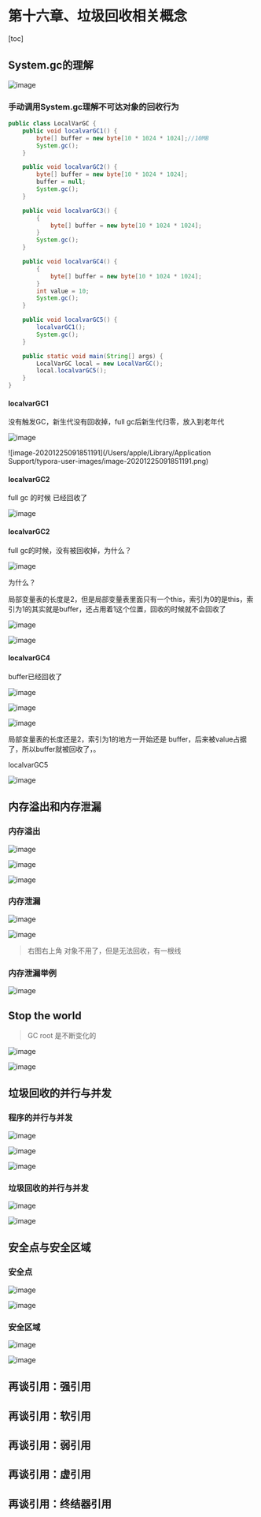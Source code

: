 # 第十六章、垃圾回收相关概念

[toc]

## System.gc的理解

![image](https://static.lovedata.net/20-12-25-0f8e8b8c1c4199d1b348d43af8c610f1.png-wm)

### 手动调用System.gc理解不可达对象的回收行为

```java
public class LocalVarGC {
    public void localvarGC1() {
        byte[] buffer = new byte[10 * 1024 * 1024];//10MB
        System.gc();
    }

    public void localvarGC2() {
        byte[] buffer = new byte[10 * 1024 * 1024];
        buffer = null;
        System.gc();
    }

    public void localvarGC3() {
        {
            byte[] buffer = new byte[10 * 1024 * 1024];
        }
        System.gc();
    }

    public void localvarGC4() {
        {
            byte[] buffer = new byte[10 * 1024 * 1024];
        }
        int value = 10;
        System.gc();
    }

    public void localvarGC5() {
        localvarGC1();
        System.gc();
    }

    public static void main(String[] args) {
        LocalVarGC local = new LocalVarGC();
        local.localvarGC5();
    }
}
```

#### localvarGC1

没有触发GC，新生代没有回收掉，full gc后新生代归零，放入到老年代

![image](https://static.lovedata.net/20-12-25-873c79d727931248a253c34a7903cf9a.png-wm)

![image-20201225091851191](/Users/apple/Library/Application Support/typora-user-images/image-20201225091851191.png)



#### localvarGC2

full gc 的时候 已经回收了

![image](https://static.lovedata.net/20-12-25-ee329f579e3d2ee010251dca68588e3c.png-wm)

#### localvarGC2

full gc的时候，没有被回收掉，为什么？



![image](https://static.lovedata.net/20-12-25-05cc5ffcf74a05ef6063804b2f4e021d.png-wm)

为什么？

局部变量表的长度是2，但是局部变量表里面只有一个this，索引为0的是this，索引为1的其实就是buffer，还占用着1这个位置，回收的时候就不会回收了

![image](https://static.lovedata.net/20-12-25-18a615a28a5b5921459054bf6ccd3cb0.png-wm)

![image](https://static.lovedata.net/20-12-25-af90c3d7720c943e39ae4e5a3e6e576e.png-wm)

#### localvarGC4

buffer已经回收了



![image](https://static.lovedata.net/20-12-25-83c8f9c1536220440f31e4988986882e.png-wm)

![image](https://static.lovedata.net/20-12-25-f9fb1352d8605dcda1d106b727ccbdac.png-wm)



![image](https://static.lovedata.net/20-12-25-e8b9c0653d1ae9cb942724e5ac35a392.png-wm)

局部变量表的长度还是2，索引为1的地方一开始还是 buffer，后来被value占据了，所以buffer就被回收了，。

localvarGC5

![image](https://static.lovedata.net/20-12-28-82e56954b537eda2517dcf7f882ea379.png-wm)



## 内存溢出和内存泄漏

### 内存溢出

![image](https://static.lovedata.net/20-12-28-e987d4bc85462e05f3fd3d5357f06e7f.png-wm)

![image](https://static.lovedata.net/20-12-28-82faae5752e1f8368af5740e73a43564.png-wm)

![image](https://static.lovedata.net/20-12-28-6e33ec137aa85a31c4eca456ded78be8.png-wm)

### 内存泄漏

![image](https://static.lovedata.net/20-12-28-6adafae24a5e7b370ea2056cd3c9a697.png-wm)

![image](https://static.lovedata.net/20-12-28-90bb213fb7d9b33ac05e56aebae54e91.png-wm)

> 右图右上角 对象不用了，但是无法回收，有一根线

### 内存泄漏举例

![image](https://static.lovedata.net/20-12-28-4016996f25fbd5fa3cc3d0dd5fff4d18.png-wm)

## Stop the world

> GC root 是不断变化的

![image](https://static.lovedata.net/20-12-28-465d079882bbbd4937e33a41d0703753.png-wm)



![image](https://static.lovedata.net/20-12-28-62a74f670b61e7b54b3a56db46af4de7.png-wm)

## 垃圾回收的并行与并发

### 程序的并行与并发

![image](https://static.lovedata.net/20-12-28-98f1f5eba8b7ce1dd74c22451a5b7fe0.png-wm)



![image](https://static.lovedata.net/20-12-28-e82de90845bd7a3cdfb4ce06ad0686f5.png-wm)



![image](https://static.lovedata.net/20-12-28-a566fda2107e022abdf028355c6d98f8.png-wm)

### 垃圾回收的并行与并发

![image](https://static.lovedata.net/20-12-28-87bc9ce8993afb755fd1eba87e137e02.png-wm)



![image](https://static.lovedata.net/20-12-28-9d7de95d606aa9229e2627a3784d3021.png-wm)





## 安全点与安全区域

### 安全点

![image](https://static.lovedata.net/20-12-28-d865a02be69aceff40ddf74ef42ad8c9.png-wm)

![image](https://static.lovedata.net/20-12-28-e58207c57aadd63a3418b268d81d2b56.png-wm)

### 安全区域

![image](https://static.lovedata.net/20-12-28-ca316f8fed771259bf3b05ef4892c8fa.png-wm)



![image](https://static.lovedata.net/20-12-28-bee3aac5102fbb9dd389ef5a954cd0de.png-wm)

## 再谈引用：强引用

## 再谈引用：软引用

## 再谈引用：弱引用

## 再谈引用：虚引用

## 再谈引用：终结器引用